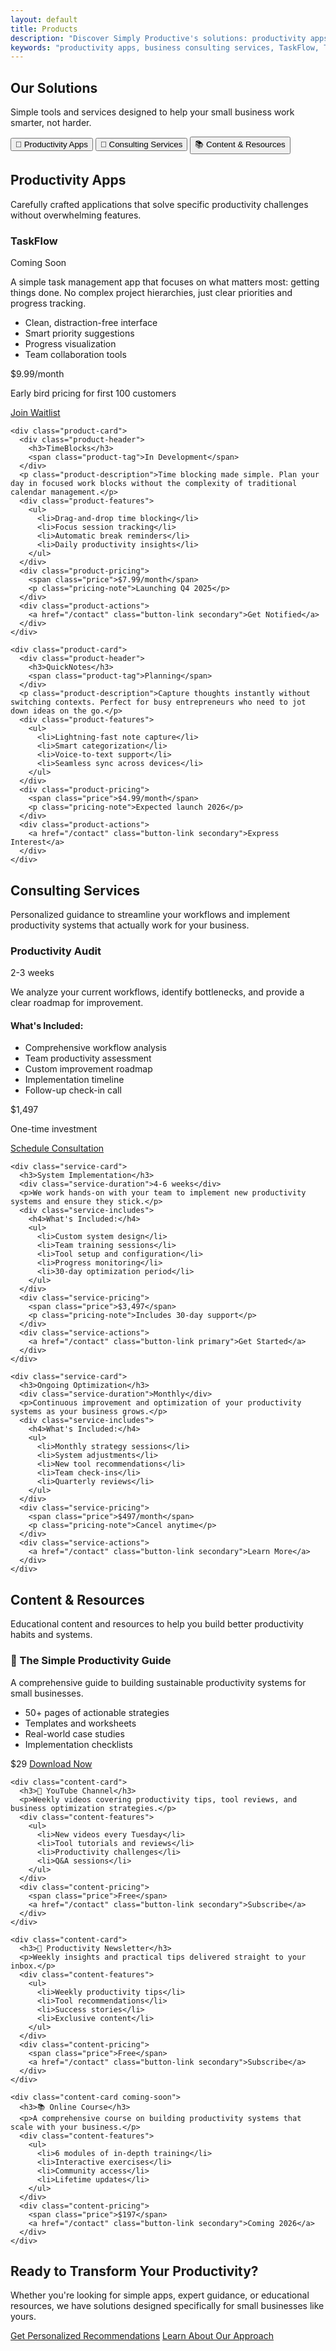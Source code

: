 ```yaml
---
layout: default
title: Products
description: "Discover Simply Productive's solutions: productivity apps like TaskFlow and TimeBlocks, strategic consulting services, and educational resources to streamline your business workflows."
keywords: "productivity apps, business consulting services, TaskFlow, TimeBlocks, workflow optimization, small business solutions, productivity tools"
---
```


<!-- Products Hero -->
<section class="products-hero">
  <h1>Our Solutions</h1>
  <p class="products-subtitle">Simple tools and services designed to help your small business work smarter, not harder.</p>
</section>

<!-- Products Overview -->
<section class="products-overview">
  <div class="products-nav">
    <button class="product-tab active" data-tab="apps">📱 Productivity Apps</button>
    <button class="product-tab" data-tab="consulting">🎯 Consulting Services</button>
    <button class="product-tab" data-tab="content">📚 Content & Resources</button>
  </div>
</section>

<!-- Apps Section -->
<section id="apps-section" class="product-section active">
  <h2>Productivity Apps</h2>
  <p class="section-intro">Carefully crafted applications that solve specific productivity challenges without overwhelming features.</p>
  
  <div class="products-grid">
    <div class="product-card featured">
      <div class="product-header">
        <h3>TaskFlow</h3>
        <span class="product-tag">Coming Soon</span>
      </div>
      <p class="product-description">A simple task management app that focuses on what matters most: getting things done. No complex project hierarchies, just clear priorities and progress tracking.</p>
      <div class="product-features">
        <ul>
          <li>Clean, distraction-free interface</li>
          <li>Smart priority suggestions</li>
          <li>Progress visualization</li>
          <li>Team collaboration tools</li>
        </ul>
      </div>
      <div class="product-pricing">
        <span class="price">$9.99/month</span>
        <p class="pricing-note">Early bird pricing for first 100 customers</p>
      </div>
      <div class="product-actions">
        <a href="/contact" class="button-link primary">Join Waitlist</a>
      </div>
    </div>

    <div class="product-card">
      <div class="product-header">
        <h3>TimeBlocks</h3>
        <span class="product-tag">In Development</span>
      </div>
      <p class="product-description">Time blocking made simple. Plan your day in focused work blocks without the complexity of traditional calendar management.</p>
      <div class="product-features">
        <ul>
          <li>Drag-and-drop time blocking</li>
          <li>Focus session tracking</li>
          <li>Automatic break reminders</li>
          <li>Daily productivity insights</li>
        </ul>
      </div>
      <div class="product-pricing">
        <span class="price">$7.99/month</span>
        <p class="pricing-note">Launching Q4 2025</p>
      </div>
      <div class="product-actions">
        <a href="/contact" class="button-link secondary">Get Notified</a>
      </div>
    </div>

    <div class="product-card">
      <div class="product-header">
        <h3>QuickNotes</h3>
        <span class="product-tag">Planning</span>
      </div>
      <p class="product-description">Capture thoughts instantly without switching contexts. Perfect for busy entrepreneurs who need to jot down ideas on the go.</p>
      <div class="product-features">
        <ul>
          <li>Lightning-fast note capture</li>
          <li>Smart categorization</li>
          <li>Voice-to-text support</li>
          <li>Seamless sync across devices</li>
        </ul>
      </div>
      <div class="product-pricing">
        <span class="price">$4.99/month</span>
        <p class="pricing-note">Expected launch 2026</p>
      </div>
      <div class="product-actions">
        <a href="/contact" class="button-link secondary">Express Interest</a>
      </div>
    </div>
  </div>
</section>

<!-- Consulting Section -->
<section id="consulting-section" class="product-section">
  <h2>Consulting Services</h2>
  <p class="section-intro">Personalized guidance to streamline your workflows and implement productivity systems that actually work for your business.</p>

  <div class="services-grid">
    <div class="service-card">
      <h3>Productivity Audit</h3>
      <div class="service-duration">2-3 weeks</div>
      <p>We analyze your current workflows, identify bottlenecks, and provide a clear roadmap for improvement.</p>
      <div class="service-includes">
        <h4>What's Included:</h4>
        <ul>
          <li>Comprehensive workflow analysis</li>
          <li>Team productivity assessment</li>
          <li>Custom improvement roadmap</li>
          <li>Implementation timeline</li>
          <li>Follow-up check-in call</li>
        </ul>
      </div>
      <div class="service-pricing">
        <span class="price">$1,497</span>
        <p class="pricing-note">One-time investment</p>
      </div>
      <div class="service-actions">
        <a href="/contact" class="button-link primary">Schedule Consultation</a>
      </div>
    </div>

    <div class="service-card">
      <h3>System Implementation</h3>
      <div class="service-duration">4-6 weeks</div>
      <p>We work hands-on with your team to implement new productivity systems and ensure they stick.</p>
      <div class="service-includes">
        <h4>What's Included:</h4>
        <ul>
          <li>Custom system design</li>
          <li>Team training sessions</li>
          <li>Tool setup and configuration</li>
          <li>Progress monitoring</li>
          <li>30-day optimization period</li>
        </ul>
      </div>
      <div class="service-pricing">
        <span class="price">$3,497</span>
        <p class="pricing-note">Includes 30-day support</p>
      </div>
      <div class="service-actions">
        <a href="/contact" class="button-link primary">Get Started</a>
      </div>
    </div>

    <div class="service-card">
      <h3>Ongoing Optimization</h3>
      <div class="service-duration">Monthly</div>
      <p>Continuous improvement and optimization of your productivity systems as your business grows.</p>
      <div class="service-includes">
        <h4>What's Included:</h4>
        <ul>
          <li>Monthly strategy sessions</li>
          <li>System adjustments</li>
          <li>New tool recommendations</li>
          <li>Team check-ins</li>
          <li>Quarterly reviews</li>
        </ul>
      </div>
      <div class="service-pricing">
        <span class="price">$497/month</span>
        <p class="pricing-note">Cancel anytime</p>
      </div>
      <div class="service-actions">
        <a href="/contact" class="button-link secondary">Learn More</a>
      </div>
    </div>
  </div>
</section>

<!-- Content Section -->
<section id="content-section" class="product-section">
  <h2>Content & Resources</h2>
  <p class="section-intro">Educational content and resources to help you build better productivity habits and systems.</p>

  <div class="content-grid">
    <div class="content-card">
      <h3>📖 The Simple Productivity Guide</h3>
      <p>A comprehensive guide to building sustainable productivity systems for small businesses.</p>
      <div class="content-features">
        <ul>
          <li>50+ pages of actionable strategies</li>
          <li>Templates and worksheets</li>
          <li>Real-world case studies</li>
          <li>Implementation checklists</li>
        </ul>
      </div>
      <div class="content-pricing">
        <span class="price">$29</span>
        <a href="/contact" class="button-link primary">Download Now</a>
      </div>
    </div>

    <div class="content-card">
      <h3>🎥 YouTube Channel</h3>
      <p>Weekly videos covering productivity tips, tool reviews, and business optimization strategies.</p>
      <div class="content-features">
        <ul>
          <li>New videos every Tuesday</li>
          <li>Tool tutorials and reviews</li>
          <li>Productivity challenges</li>
          <li>Q&A sessions</li>
        </ul>
      </div>
      <div class="content-pricing">
        <span class="price">Free</span>
        <a href="/contact" class="button-link secondary">Subscribe</a>
      </div>
    </div>

    <div class="content-card">
      <h3>📧 Productivity Newsletter</h3>
      <p>Weekly insights and practical tips delivered straight to your inbox.</p>
      <div class="content-features">
        <ul>
          <li>Weekly productivity tips</li>
          <li>Tool recommendations</li>
          <li>Success stories</li>
          <li>Exclusive content</li>
        </ul>
      </div>
      <div class="content-pricing">
        <span class="price">Free</span>
        <a href="/contact" class="button-link secondary">Subscribe</a>
      </div>
    </div>

    <div class="content-card coming-soon">
      <h3>📚 Online Course</h3>
      <p>A comprehensive course on building productivity systems that scale with your business.</p>
      <div class="content-features">
        <ul>
          <li>6 modules of in-depth training</li>
          <li>Interactive exercises</li>
          <li>Community access</li>
          <li>Lifetime updates</li>
        </ul>
      </div>
      <div class="content-pricing">
        <span class="price">$197</span>
        <a href="/contact" class="button-link secondary">Coming 2026</a>
      </div>
    </div>
  </div>
</section>

<!-- Products CTA -->
<section class="products-cta">
  <h2>Ready to Transform Your Productivity?</h2>
  <p>Whether you're looking for simple apps, expert guidance, or educational resources, we have solutions designed specifically for small businesses like yours.</p>
  <div class="button-container">
    <a href="/contact" class="button-link primary">Get Personalized Recommendations</a>
    <a href="/about" class="button-link secondary">Learn About Our Approach</a>
  </div>
</section>